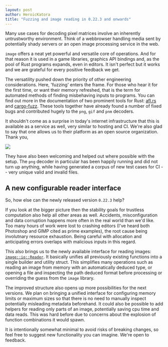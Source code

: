 ```yaml
---
layout: post
author: HeroicKatora
title: "Fuzzing and image reading in 0.22.3 and onwards"
---
```


Many use cases for decoding pixel matrices involve an inherently untrustworthy
environment. Think of a webbrowser handling media sent by potentially shady
servers or an open image processing service in the web.

`image` offers a neat yet powerful and versatile core of operations. And for
that reason it is used in a game libraries, graphics API bindings and, as the
pool of Rust programs expands, even in editors. It isn't perfect but it works
and we are grateful for every positive feedback we get.

The versatility pushed down the priority of other engineering considerations.
Here, 'fuzzing' enters the frame. For those who hear it for the first time, or
want their memory refreshed, that is the term for automated methods of finding
misbehaving inputs to programs. You can find out more in the documentation of
two prominent tools for Rust: [afl.rs][afl] and [cargo-fuzz][cargo-fuzz].
These tools together have already found a number of fixed bugs and contributed
hugely to the `png`, `gif` and `pnm` decoders.

It shouldn't come as a surprise in today's internet infrastructure that this is
available as a service as well, very similar to hosting and CI. We're also glad
to say that one allows us to their platform as an open source organization.
Thank you,

[![](https://fuzzit.dev/wp-content/uploads/2019/09/logo-alt.png)](fuzzit.dev)

They have also been welcoming and helped out where possible with the setup. The
`png` decoder in particular has been happily running and did not turn up
anything, while having generated a corpus of new test cases for CI -- very
unique valid and invalid files.

[afl]: https://github.com/rust-fuzz/afl.rs
[cargo-fuzz]: https://github.com/rust-fuzz/cargo-fuzz
[fuzzit]: https://fuzzit.dev/

## A new configurable reader interface

So, how else can the newly released version `0.22.3` help?

If you look at the bigger picture then the stability goals for trustless
computation also help all other areas as well. Accidents, misconfiguration and
data corruption happens more often in the real world than we'd like. Too many
hours of work were lost to crashing editors (I've heard both Photoshop and GIMP
cited as prime examples), the root cause being involutnary resource exhaustion.
Being careful with allocation and anticipating errors overlaps with malicious
inputs in this regard.

This also brings us to the newly available interface for reading images:
[`image::io::Reader`][Reader]. It basically unifies all previously existing
functions into a single builder and utility struct. This simplifies many
operations such as reading an image from memory with an automatically deduced
type, or opening a file and inspecting the path deduced format before
processing or overriding the guess from the `image` library.

The improved structure also opens up more possibilities for the next versions.
We plan on bringing a unified interface for configuring memory limits or
maximum sizes so that there is no need to manually inspect potentially
misleading metadata beforehand. It could also be possible to add helpers for
reading only parts of an image, potentially saving cpu time and data reads.
This was hard before due to concerns about the explosion of function
combinations it would spawn.

It is intentionally somewhat minimal to avoid risks of breaking changes, so
feel free to suggest new functionality you can imagine. We're open to feedback.

[Reader]: https://docs.rs/image/0.22.3/image/io/struct.Reader.html
